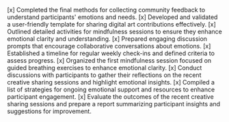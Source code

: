 [x] Completed the final methods for collecting community feedback to understand participants' emotions and needs.
[x] Developed and validated a user-friendly template for sharing digital art contributions effectively.
[x] Outlined detailed activities for mindfulness sessions to ensure they enhance emotional clarity and understanding.
[x] Prepared engaging discussion prompts that encourage collaborative conversations about emotions.
[x] Established a timeline for regular weekly check-ins and defined criteria to assess progress.
[x] Organized the first mindfulness session focused on guided breathing exercises to enhance emotional clarity.
[x] Conduct discussions with participants to gather their reflections on the recent creative sharing sessions and highlight emotional insights.
[x] Compiled a list of strategies for ongoing emotional support and resources to enhance participant engagement.
[x] Evaluate the outcomes of the recent creative sharing sessions and prepare a report summarizing participant insights and suggestions for improvement.